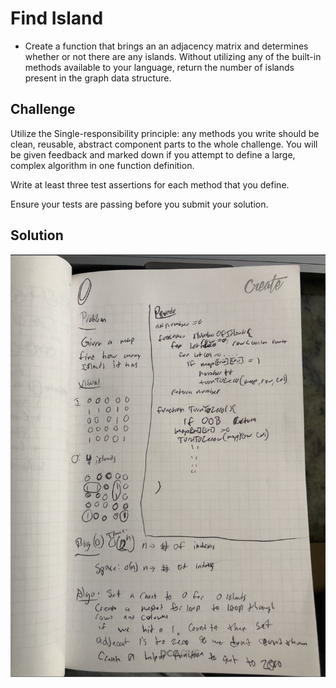 # Find Island
- Create a function that brings an an adjacency matrix and determines whether or not there are any islands. Without utilizing any of the built-in methods available to your language, return the number of islands present in the graph data structure.

## Challenge
Utilize the Single-responsibility principle: any methods you write should be clean, reusable, abstract component parts to the whole challenge. You will be given feedback and marked down if you attempt to define a large, complex algorithm in one function definition.

Write at least three test assertions for each method that you define.

Ensure your tests are passing before you submit your solution.


## Solution
<img src=https://raw.githubusercontent.com/DevinTyler26/data-structures-and-algorithms/master/assests/find_island.png>
